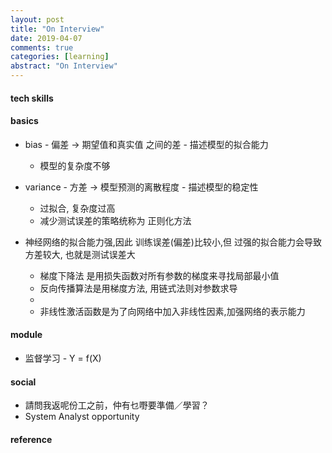 ```yaml
---
layout: post
title: "On Interview"
date: 2019-04-07
comments: true
categories: [learning]
abstract: "On Interview"
---
```


#### tech skills 

#### basics 
* bias - 偏差 -> 期望值和真实值 之间的差 - 描述模型的拟合能力 
  - 模型的复杂度不够 

* variance - 方差 -> 模型预测的离散程度 - 描述模型的稳定性 
  - 过拟合, 复杂度过高 
  - 减少测试误差的策略统称为 正则化方法 

* 神经网络的拟合能力强,因此 训练误差(偏差)比较小,但 过强的拟合能力会导致方差较大, 也就是测试误差大
  - 梯度下降法 是用损失函数对所有参数的梯度来寻找局部最小值
  - 反向传播算法是用梯度方法, 用链式法则对参数求导 
  - 
  - 非线性激活函数是为了向网络中加入非线性因素,加强网络的表示能力 

#### module 
* 监督学习 - Y = f(X)

#### social 
  - 請問我返呢份工之前，仲有乜嘢要準備／學習？ 
  - System Analyst opportunity

#### reference
